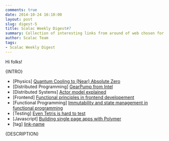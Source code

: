 ```yaml
---
comments: true
date: 2014-10-24 16:10:00
layout: post
slug: digest-5
title: Scalac Weekly Digest#7
summary: Collection of interesting links from around of web chosen for you by Scalac team
author: Scalac Team
tags:
- Scalac Weekly Digest
---
```


Hi folks! 

{INTRO}

* \[Physics\] [Quantum Cooling to (Near) Absolute Zero](https://www.youtube.com/watch?v=7jT5rbE69ho) 
* \[Distributed Programming\] [GearPump from Intel](https://github.com/intel-hadoop/gearpump)
* \[Distributed Systems\] [Actor model explained](http://channel9.msdn.com/Shows/Going+Deep/Hewitt-Meijer-and-Szyperski-The-Actor-Model-everything-you-wanted-to-know-but-were-afraid-to-ask)
* \[Frontend\] [Functional principles in frontend developement](http://www.infoq.com/presentations/om-clojurescript-facebook-react)
* \[Functional Programming\] [Immutability and state management in functional programming](http://clojure.org/state)
* \[Testing\] [Even Tetris is hard to test](http://blog.jwhitham.org/2014/10/its-hard-to-test-software-even-simple.html)
* \[Javascript\] [Building single page apps with Polymer](https://www.polymer-project.org/articles/spa.html)
* \[tag\] [link-name](link)

{DESCRIPTION}



